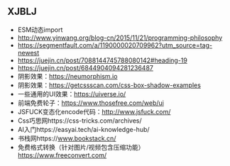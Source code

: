 ## XJBLJ
- ESM动态import
- http://www.yinwang.org/blog-cn/2015/11/21/programming-philosophy
- https://segmentfault.com/a/1190000020709962?utm_source=tag-newest
- https://juejin.cn/post/7088144745788080142#heading-19
- https://juejin.cn/post/6844904094281236487
- 阴影效果：https://neumorphism.io
- 阴影效果：https://getcssscan.com/css-box-shadow-examples
- 一些通用的UI效果：https://uiverse.io/
- 前端免费轮子：https://www.thosefree.com/web/ui
- JSFUCK变态化encode代码：http://www.jsfuck.com/
- Css巧思网https://css-tricks.com/archives/
- AI入门https://easyai.tech/ai-knowledge-hub/
- 书栈网https://www.bookstack.cn/
- 免费格式转换（针对图片/视频包含压缩功能）https://www.freeconvert.com/
